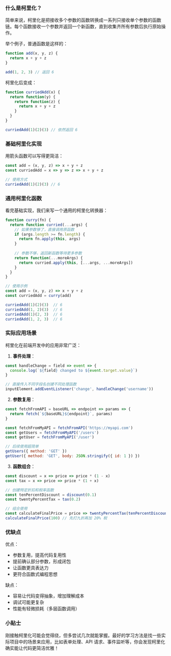 ### 什么是柯里化？

简单来说，柯里化是把接收多个参数的函数转换成一系列只接收单个参数的函数链。每个函数接收一个参数并返回一个新函数，直到收集齐所有参数后执行原始操作。

举个例子，普通函数是这样的：
```javascript
function add(x, y, z) {
  return x + y + z
}

add(1, 2, 3) // 返回 6
```

柯里化后变成：
```javascript
function curriedAdd(x) {
  return function(y) {
    return function(z) {
      return x + y + z
    }
  }
}

curriedAdd(1)(2)(3) // 依然返回 6
```



### 基础柯里化实现

用箭头函数可以写得更简洁：

```javascript
const add = (x, y, z) => x + y + z
const curriedAdd = x => y => z => x + y + z

// 使用方式
curriedAdd(1)(2)(3) // 6
```



### 通用柯里化函数

看完基础实现，我们来写一个通用的柯里化转换器：

```javascript
function curry(fn) {
  return function curried(...args) {
    // 如果参数够了，直接调用原函数
    if (args.length >= fn.length) {
      return fn.apply(this, args)
    }
    
    // 参数不够，返回新函数等待更多参数
    return function(...moreArgs) {
      return curried.apply(this, [...args, ...moreArgs])
    }
  }
}

// 使用示例
const add = (x, y, z) => x + y + z
const curriedAdd = curry(add)

curriedAdd(1)(2)(3)  // 6
curriedAdd(1, 2)(3)  // 6
curriedAdd(1)(2, 3)  // 6
curriedAdd(1, 2, 3)  // 6
```



### 实际应用场景

柯里化在前端开发中的应用非常广泛：

1. **事件处理**：
```javascript
const handleChange = field => event => {
  console.log(`${field} changed to ${event.target.value}`)
}

// 直接传入不同字段名创建不同处理函数
inputElement.addEventListener('change', handleChange('username'))
```

2. **参数复用**：
```javascript
const fetchFromAPI = baseURL => endpoint => params => {
  return fetch(`${baseURL}${endpoint}`, params)
}

const fetchFromMyAPI = fetchFromAPI('https://myapi.com')
const getUsers = fetchFromMyAPI('/users')
const getUser = fetchFromMyAPI('/user')

// 后续使用超简单
getUsers({ method: 'GET' })
getUser({ method: 'GET', body: JSON.stringify({ id: 1 }) })
```

3. **函数组合**：
```javascript
const discount = x => price => price * (1 - x)
const tax = x => price => price * (1 + x)

// 创建特定折扣和税率函数
const tenPercentDiscount = discount(0.1)
const twentyPercentTax = tax(0.2)

// 组合使用
const calculateFinalPrice = price => twentyPercentTax(tenPercentDiscount(price))
calculateFinalPrice(100) // 先打九折再加 20% 税
```



### 优缺点

优点：
- 参数复用，提高代码复用性
- 提前确认部分参数，形成闭包
- 让函数更具表达力
- 更符合函数式编程思想

缺点：
- 容易让代码变得抽象，增加理解成本
- 调试可能更复杂
- 性能有轻微损耗（多层函数调用）



### 小贴士

刚接触柯里化可能会觉得绕，但多尝试几次就能掌握。最好的学习方法是找一些实际项目中的场景来应用，比如表单处理、API 请求、事件监听等，你会发现柯里化确实能让代码更简洁优雅！
